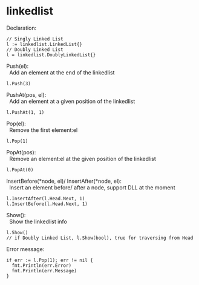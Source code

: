 # linkedlist
Declaration:
```
// Singly Linked List
l := linkedlist.LinkedList{}
// Doubly Linked List
l = linkedlist.DoublyLinkedList{} 
```
Push(el):  
&nbsp; Add an element at the end of the linkedlist
```
l.Push(3)
```
PushAt(pos, el):  
&nbsp; Add an element at a given position of the linkedlist
```
l.PushAt(1, 1)
```
Pop(el):  
&nbsp; Remove the first element:el
```
l.Pop(1)
```
PopAt(pos):  
&nbsp; Remove an element:el at the given position of the linkedlist
```
l.PopAt(0)
```
InsertBefore(*node, el)/ InsertAfter(*node, el):  
&nbsp; Insert an element before/ after a node, support DLL at the moment  
```
l.InsertAfter(l.Head.Next, 1)
l.InsertBefore(l.Head.Next, 1)
```
Show():  
&nbsp; Show the linkedlist info
```
l.Show()
// if Doubly Linked List, l.Show(bool), true for traversing from Head
```

Error message:
```
if err := l.Pop(1); err != nil {
  fmt.Println(err.Error)
  fmt.Println(err.Message)
}
```

